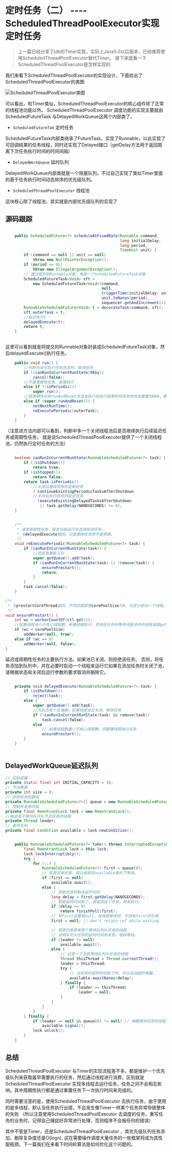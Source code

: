 # 定时任务（二） ---- ScheduledThreadPoolExecutor实现定时任务

> 上一篇已经分享了jdk的Timer实现，实际上Java5.0以后版本，已经推荐使用ScheduledThreadPoolExecutor替代Timer。
> 接下来就看一下 ScheduledThreadPoolExecutor是怎样实现的


我们来看下ScheduledThreadPoolExecutor的实现设计，下面给出了ScheduledThreadPoolExecutor的类图

![ScheduledThreadPoolExecutor类图](picture/ScheduledThreadPoolExecutor.png)

可以看出，和Timer类似，ScheduledThreadPoolExecutor的核心组件除了正常的线程池功能以外。
ScheduledThreadPoolExecutor 调度功能的实现主要就由 ScheduledFutureTask 与DelayedWorkQueue这两个内部类了。
-  `ScheduledFutureTak` 定时任务

ScheduledFutureTask内部类继承了FutureTask，实现了Runnable，以此实现了可回调结果的任务线程，同时还实现了Delayed接口（getDelay方法用于返回距离下次任务执行时间的时间间隔）

- `DelayedWorkQueue` 延时队列

DelayedWorkQueue内部类就是一个阻塞队列，不过自己实现了类似Timer里面的基于任务执行时间动态排序的优先级队列。

- `ScheduledThreadPoolExecutor` 线程池

 这块核心除了线程池，其实就是内部优先级队列的实现了

## 源码跟踪




```java

    public ScheduledFuture<?> scheduleAtFixedRate(Runnable command,
                                                  long initialDelay,
                                                  long period,
                                                  TimeUnit unit) {
        if (command == null || unit == null)
            throw new NullPointerException();
        if (period <= 0L)
            throw new IllegalArgumentException();
        // 通过提交的Runnable对象，构造一个ScheduledFutureTask对象
        ScheduledFutureTask<Void> sft =
            new ScheduledFutureTask<Void>(command,
                                          null,
                                          triggerTime(initialDelay, unit),
                                          unit.toNanos(period),
                                          sequencer.getAndIncrement());
        RunnableScheduledFuture<Void> t = decorateTask(command, sft);
        sft.outerTask = t;
        //延迟执行t
        delayedExecute(t);
        return t;
    }
    
 ```
这里可以看到就是将提交的Runnable对象封装成ScheduledFutureTask对象，然后delayedExecute()执行任务。

```java
    public void run() {
        //判断为非可执行任务状态时，取消任务
        if (!canRunInCurrentRunState(this))
            cancel(false);
        //不是周期性任务，直接执行  
        else if (!isPeriodic())
            super.run();
        //是周期性任务runAndReset方法会执行在执行结束时将任务的状态重置为NEW，便于下次再次执行   
        else if (super.runAndReset()) {
            setNextRunTime();
            reExecutePeriodic(outerTask);
        }
    }
  ```


（注意进方法内部可以看到，判断中多一个关闭线程池后是否继续执行后续延迟任务或周期性任务，
就是说ScheduledThreadPoolExecutor提供了一个关闭线程池，仍然执行定时任务的方法）

````java

    boolean canRunInCurrentRunState(RunnableScheduledFuture<?> task) {
        if (!isShutdown())
            return true;
        if (isStopped())
            return false;
        return task.isPeriodic()
            //关闭后继续现有的定期任务
            ? continueExistingPeriodicTasksAfterShutdown
            //关闭后执行现有的延迟任务
            : (executeExistingDelayedTasksAfterShutdown
               || task.getDelay(NANOSECONDS) <= 0);
    }
    
````

```java
    /**
     * 请求周期性任务，除非当前运行状态排除该任务。
     * 与delayedExecute相同，只是删除任务而不是拒绝。
     */
    void reExecutePeriodic(RunnableScheduledFuture<?> task) {
        if (canRunInCurrentRunState(task)) {
            //将任务重新入队
            super.getQueue().add(task);
            if (canRunInCurrentRunState(task) || !remove(task)) {
                ensurePrestart();
                return;
            }
        }
        task.cancel(false);
    }
  ```


```java
/**
 * 与prestartCoreThread相同，不同的是即使corePoolSize为0，也至少启动一个线程。
 */
void ensurePrestart() {
    int wc = workerCountOf(ctl.get());
    //如果线程池小于核心线程数，新建线程执行，否则在队列中等待线程池中的线程调用getTask方法
    if (wc < corePoolSize)
        addWorker(null, true);
    else if (wc == 0)
        addWorker(null, false);
}
```

延迟或周期性任务的主要执行方法。如果池已关闭，则拒绝该任务。
否则，将任务添加到队列中，并在必要时启动一个线程来运行它如果在添加任务时关闭了池，
请根据状态和关闭后运行参数的要求取消并删除它。

```java

    private void delayedExecute(RunnableScheduledFuture<?> task) {
        if (isShutdown())
            reject(task);
        else {
            super.getQueue().add(task);
            //入队后有个反悔期，如果线程池已关闭，移除任务
            if (!canRunInCurrentRunState(task) && remove(task))
                task.cancel(false);
            else
                // 如果线程数量小于核心线程数，则新建线程执行任务
                ensurePrestart();
        }
    }
 
 ```


## DelayedWorkQueue延迟队列

```java
// 初始容量
private static final int INITIAL_CAPACITY = 16;	
// 节点数量
private int size = 0;
// 存放任务的数组
private RunnableScheduledFuture<?>[] queue = new RunnableScheduledFuture<?>[INITIAL_CAPACITY];	
// 控制并发用的锁
private final ReentrantLock lock = new ReentrantLock();
//指定用于等待队列头节点任务的线程
private Thread leader;
// 条件队列
private final Condition available = lock.newCondition();

```



```java

    public RunnableScheduledFuture<?> take() throws InterruptedException {
        final ReentrantLock lock = this.lock;
        lock.lockInterruptibly();
        try {
            for (;;) {
                RunnableScheduledFuture<?> first = queue[0];
                // 若是没有任务，就让线程在available条件下等待。
                if (first == null)
                    available.await();
                else {
                    // 获取任务的剩余延时时间
                    long delay = first.getDelay(NANOSECONDS);
                    // 若是延时时间到了，就返回这个任务，用来执行。
                    if (delay <= 0)
                        return finishPoll(first);
                    // 将first设置爲null，当线程等待时，不持有first的引用
                    first = null; // don't retain ref while waiting

                    // 若是仍是原来那个等待队列头任务的线程，
                    // 说明队列头任务的延时时间尚未到，继续等待。
                    if (leader != null)
                        available.await();
                    else {
                        // 记录一下当前等待队列头任务的线程
                        Thread thisThread = Thread.currentThread();
                        leader = thisThread;
                        try {
                            // 当任务的延时时间到了时，可以自动超时唤醒。
                            available.awaitNanos(delay);
                        } finally {
                            if (leader == thisThread)
                                leader = null;
                        }
                    }
                }
            }
        } finally {
            if (leader == null && queue[0] != null) // 唤醒等待任务的线程
                available.signal();
            lock.unlock();
        }
    }
```


## 总结
ScheduledThreadPoolExecutor 与Timer的实现流程差不多，都是维护一个优先级队列来获取最早需要执行的任务，然后通过线程进行消费，区别就是ScheduledThreadPoolExecutor 实现多线程去运行任务，任务之间不会相互影响。其中周期性执行都是通过重置任务下一次执行时间来完成的。

同时需要注意的是，使用ScheduledThreadPoolExecutor 去执行任务，由于使用的是多线程，默认当任务执行出错，不会发生像Timer一样某个任务异常导致整体的失败 （所以注意使用ScheduledThreadPoolExecutor 去调度的任务，重写任务的业务时，记得自己捕捉好异常进行处理，否则程序不会报任何的错误）

其中不管是Timer，还是ScheduledThreadPoolExecutor ，其优先级队列任务添加、删除复杂度还是O(logn), 这在需要操作调度大量任务的一些框架将成为其性能瓶颈。下一篇我们在来看下时间轮算法是如何优化这个问题的。


